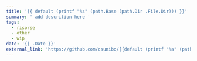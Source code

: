 ```yaml
---
title: '{{ default (printf "%s" (path.Base (path.Dir .File.Dir))) }}'
summary: ' add descrition here '
tags:
  - risorse
  - other
  - wip
date: '{{ .Date }}'
external_link: 'https://github.com/csunibo/{{default (printf "%s" (path.Base (path.Dir .File.Dir)))}}'
---
```

